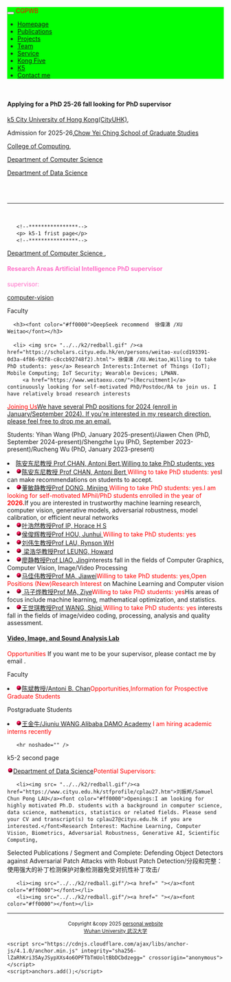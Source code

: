   <html>
<head>
  <meta charset="utf-8" />
  <meta name="author" content="persional homepage" />
  <meta name="viewport" content="width=device-width, initial-scale=1.0" />
   <meta name="google-site-verification" content="4aUJl2I7hcddtjYkcxpnrotZMt3zwgFPboCdEiZsUc0" />
  <link href="https://apps.bdimg.com/libs/bootstrap/3.3.4/css/bootstrap.min.css" rel="stylesheet" />
  <title>zhouzhonghong - Wuhan University</title>
    <link href="../css/bootstrap.css " rel="stylesheet" />
     <link href="../css/xin.css" rel="stylesheet" />
</head>  
<!--****************-->
<body>
  <title>k5</title>
  <link href="../static/bootstrap/css/bootstrap.css" rel="stylesheet" />
  <link href="../static/xin.css" rel="stylesheet" />
  
<body>
  <nav class="navbar navbar-inverse navbar-fixed-top">
   <nav style="background-color:#00ff00;hieght:120px;">
    <div class="container">
      <div class="navbar-header">
        <button type="button" class="navbar-toggle" data-toggle="collapse" data-target=".navbar-collapse">
          <span class="icon-bar"></span>
          <span class="icon-bar"></span>
          <span class="icon-bar"></span>
        </button>
        <span class="navbar-brand">
          <font color="#ff0000">CGPWB</font>
        </span>
      </div>
<!--****************-->
<div class="navbar-collapse collapse">
        <ul class="nav navbar-nav">
           <li><a href="../index.html">Homepage</a></li>
           <li><a href="../../publications">Publications</a></li>
           <li><a href="../../Projects">Projects</a></li>
           <li><a href="../../team">Team</a></li>
           <!--li><a href="../../teaching">Teaching</a></li-->
           <li><a href="../../service">Service</a></li>
           <li><a href="../../Kong five">Kong Five</a></li>
           <li class="active"><a href="k5">K5</a></li>   
           <li><a href="../../Contact me">Contact me</a></li>
        </ul>
      </div>
     </div>
   </nav>
  </nav> 
</body>
<!--****************-->  
<style>
      #hisbox{
	   border: 5px solid blue; 
      }

	.container{
		width:90%;
		 
		padding:5px;
	}
</style>

<div class="container" style="margin-top: 50px;"> 
   <h4>Applying for a PhD 25-26 fall looking for PhD supervisor</h4>
  <p> <a href="https://www.cityu.edu.hk/"> k5  City University of Hong Kong(CityUHK)</a>,</p>  
<p> Admission for 2025-26,<a href=" https://www.cityu.edu.hk/sgs/">Chow Yei Ching School of Graduate Studies</a> </p>
<p><a href="https://www.cityu.edu.hk/cc/ ">College of Computing</a>,</p> 
<p><a href="https://www.cityu.edu.hk/cs/"> Department of Computer Science</a></p> 
<p><a href="https://www.ds.cityu.edu.hk/">Department of Data Science</a></p><br />
  <span>&nbsp; <hr noshade="erd" /> &nbsp;</span>
     
  
       <!--****************-->
       <p> k5-1 frist page</p>
       <!--****************-->



 <p> <a href="https://www.cityu.edu.hk/cs/ "> Department of Computer Science </a>,</p> 
 <h4><font color="#ff6ec7">Research Areas Artificial Intelligence PhD supervisor </font></h4>
    <font color="#ff6ec7">supervisor:</font> 
 <p><a href=" https://www.cs.cityu.edu.hk/research/research-areas/computer-vision">computer-vision</a></p>

<p> Faculty</p>

      <h3><font color="#ff0000">DeepSeek recommend  徐偉濤 /XU Weitao</font></h3>
    
      <li> <img src= "../../k2/redball.gif" /><a href="https://scholars.cityu.edu.hk/en/persons/weitao-xu(cd193391-0d3a-4f86-92f8-c8ccb92748f2).html"> 徐偉濤 /XU.Weitao,Willing to take PhD students: yes</a> Research Interests:Internet of Things (IoT); Mobile Computing; IoT Security; Wearable Devices; LPWAN.
         <a href="https://www.weitaoxu.com/">[Recruitment]</a>  continuously looking for self-motivated PhD/Postdoc/RA to join us. I have relatively broad research interests
 <a href="https://www.weitaoxu.com/recruitment/ "><font color="#ff0000"> Joining Us</font>We have several PhD positions for 2024 (enroll in January/September 2024). If you're interested in my research direction, please feel free to drop me an email.</a> 
       <p> Students: Yihan Wang (PhD, January 2025-present)/Jiawen Chen (PhD, September 2024-present)/Shengzhe Lyu (PhD, September 2023-present)/Rucheng Wu (PhD, January 2023-present)</P>
</li>

                                          
<li><a href="https://scholars.cityu.edu.hk/en/persons/antoni-bert-chan(4f4a27a4-fd63-4ee5-b64e-4e34b764027a).html/">陈安东尼教授 Prof CHAN, Antoni Bert,Willing to take PhD students: yes</a></li>
 <li> <img src= "../../k2/redball.gif" /><a href=" http://visal.cs.cityu.edu.hk/jobs/">陈安东尼教授 Prof CHAN, Antoni Bert </a><font color="#ff0000">Willing to take PhD students: yes</font>I can make recommendations on students to accept.</li>
 <li> <img src=" ../../k2/redball.gif " /><a href=" https://www.cs.cityu.edu.hk/~minjdong/">董敏静教授Prof DONG, Minjing </a><font color="#ff0000">Willing to take PhD students: yes.I am looking for self-motivated MPhil/PhD students enrolled in the year of<b> 2026.</b></font>If you are interested in trustworthy machine learning research, computer vision, generative models, adversarial robustness, model calibration, or efficient neural networks</li>
 <li> <img src=" ../../k2/redball.gif " /><a href=" https://www.cityu.edu.hk/stfprofile/cship.htm">叶浩然教授Prof IP, Horace H S </a><font color="#ff0000"></font> </li>
 <li> <img src=" ../../k2/redball.gif " /><a href=" https://scholars.cityu.edu.hk/en/persons/junhui-hou(1e5e437a-b84d-471d-af08-5f13a2d0b1c3).html">侯俊辉教授Prof HOU, Junhui </a><font color="#ff0000">Willing to take PhD students: yes</font></li> 
 <li> <img src="../../k2/redball.gif " /><a href=" https://www.cs.cityu.edu.hk/~rynson/">刘伟生教授Prof LAU, Rynson WH</a> <font color="#ff0000"></font> </li>
 <li> <img src="../../k2/redball.gif " /><a href=" "> 梁浩华教授Prof LEUNG, Howard</a><font color="#ff0000"></font></li>
 <li> <img src=" ../../k2/redball.gif" /><a href="https://scholars.cityu.edu.hk/en/persons/jing-liao(45757c38-f737-420d-8a7f-73b58d30c1fd).html ">廖静教授Prof LIAO, Jing</a>interests fall in the fields of Computer Graphics, Computer Vision, Image/Video Processing<font color="#ff0000"></font></li>
 <li> <img src=" ../../k2/redball.gif" /><a href="https://www.cs.cityu.edu.hk/~jiaweima/ ">马佳伟教授Prof MA, Jiawei</a><font color="#ff0000">Willing to take PhD students: yes,Open Positions (New)Research Interest</font> on Machine Learning and Computer vision</li>
   <li> <img src=" ../../k2/redball.gif" /><a href=" https://scholars.cityu.edu.hk/en/persons/ziye-ma(00a1dafa-1b4c-4def-957b-e1dcb661fc0d).html "> 马子烨教授Prof MA, Ziye</a><font color="#ff0000">Willing to take PhD students: yes</font>His areas of focus include machine learning, mathematical optimization, and statistics. </li> 
<li> <img src=" ../../k2/redball.gif" /><a href=" https://scholars.cityu.edu.hk/en/persons/shiqi-wang(78640ee3-78bd-4ec2-bb65-ccfc5cb44918).html">王世琪教授Prof WANG, Shiqi </a><font color="#ff0000">Willing to take PhD students: yes</font> interests fall in the fields of image/video coding, processing, analysis and quality assessment.</li>

 <a href=" http://visal.cs.cityu.edu.hk/"><h4>Video, Image, and Sound Analysis Lab</h4></a><font color="#ff0000">Opportunities</font> If you want me to be your supervisor, please contact me by email .
 <p> Faculty</p>
       <li><img src= "../../k2/redball.gif" /><a href="https://www.cs.cityu.edu.hk/~abchan/">陈斌教授/Antoni B. Chan</a><font color="#ff0000">Opportunities,Information for Prospective Graduate Students</font></li> 
     <p>Postgraduate Students</p>
       <li><img src= "../../k2/redball.gif"/><a href="https://jiuniu.ruantang.top/">王金牛/Jiuniu WANG,Alibaba DAMO Academy</a><font color="#ff0000"> I am hiring academic interns recently</font></li> 
     
       <hr noshade="" />  

 <p> k5-2 second page</p>
 <p> <img src= "../../k2/redball.gif"/><a href="https://www.ds.cityu.edu.hk/">Department of Data Science</a><font color="#ff0000">Potential Supervisors:</font>  </p>
 <p>  </p>
       
     
       <li><img src= "../../k2/redball.gif"/><a href="https://www.cityu.edu.hk/stfprofile/cplau27.htm">刘振邦/Samuel Chun Pong LAU</a><font color="#ff0000">Openings:I am looking for highly motivated Ph.D. students with a background in computer science, data science, mathematics, statistics or related fields. Please send your CV and transcript(s) to cplau27@cityu.edu.hk if you are interested.</font>Research Interest: Machine Learning, Computer Vision, Biometrics, Adversarial Robustness, Generative AI, Scientific Computing, 
   <p> Selected Publications / Segment and Complete: Defending Object Detectors against Adversarial Patch Attacks with Robust Patch Detection/分段和完整：使用强大的补丁检测保护对象检测器免受对抗性补丁攻击/</p></li> 
       
       <li><img src="../../k2/redball.gif"/><a href=" "></a><font color="#ff0000"></font></li>
       <li><img src="../../k2/redball.gif"/><a href=" "></a><font color="#ff0000"></font></li>

 

  </div>
 <hr noshade="" /> 

 
 <div class="centers">
     <ul class=" clearfix"> 
     </ul>
 </div>
<div align="center">
<script src="../js/jquery.js"></script>
<script src="../js/bootstrap.js "></script>
 </div>

  <div align="center">
        <small>Copyright &amp;copy 2025 <a href="https://zhouzh0201.github.io/">personal website </a></small>  <br />
        <small><a href="https://www.whu.edu.cn/">Wuhan University 武汉大学</a></small>    
    </div>
    
    <script src="https://cdnjs.cloudflare.com/ajax/libs/anchor-js/4.1.0/anchor.min.js" integrity="sha256-lZaRhKri35AyJSypXXs4o6OPFTbTmUoltBbDCbdzegg=" crossorigin="anonymous"></script>
    <script>anchors.add();</script>
  </body>
</html>





